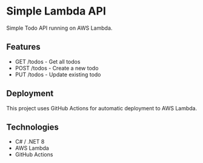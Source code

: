# Simple Lambda API

Simple Todo API running on AWS Lambda.

## Features
- GET /todos - Get all todos
- POST /todos - Create a new todo
- PUT /todos - Update existing todo

## Deployment
This project uses GitHub Actions for automatic deployment to AWS Lambda.

## Technologies
- C# / .NET 8
- AWS Lambda
- GitHub Actions